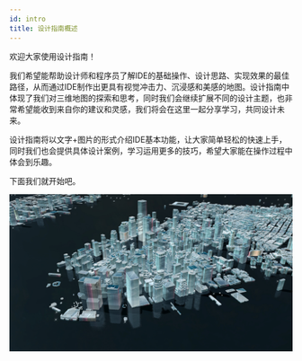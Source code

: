 ```yaml
---
id: intro
title: 设计指南概述
---
```


欢迎大家使用设计指南！

我们希望能帮助设计师和程序员了解IDE的基础操作、设计思路、实现效果的最佳路径，从而通过IDE制作出更具有视觉冲击力、沉浸感和美感的地图。设计指南中体现了我们对三维地图的探索和思考，同时我们会继续扩展不同的设计主题，也非常希望能收到来自你的建议和灵感，我们将会在这里一起分享学习，共同设计未来。

设计指南将以文字+图片的形式介绍IDE基本功能，让大家简单轻松的快速上手，同时我们也会提供具体设计案例，学习运用更多的技巧，希望大家能在操作过程中体会到乐趣。

下面我们就开始吧。

![图片](basic/assets/intro-1.png)